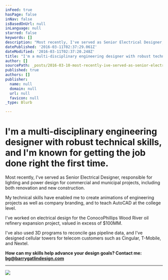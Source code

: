 ```yaml
---
inFeed: true
hasPage: false
inNav: false
isBasedOnUrl: null
inLanguage: null
starred: false
keywords: []
description: "Most recently, I've served as Senior Electrical Designer, responsible for lighting and power design for\_commercial and municipal projects, including both renovation and new construction.\_"
datePublished: '2016-03-11T02:37:29.061Z'
dateModified: '2016-03-11T02:37:20.248Z'
title: "I'm a multi-disciplinary engineering designer with robust technical skills, and I’m known for getting the job done right the first time.\_\_"
author: []
sourcePath: _posts/2016-03-10-most-recently-ive-served-as-senior-electrical-designer-re.md
published: true
authors: []
publisher:
  name: null
  domain: null
  url: null
  favicon: null
_type: Blurb

---
```

# I'm a multi-disciplinary engineering designer with robust technical skills, and I'm known for getting the job done right the first time.  

Most recently, I've served as Senior Electrical Designer, responsible for lighting and power design for commercial and municipal projects, including both renovation and new construction. 

My technical skills have enabled me to create animations of engineering projects as well as company branding, and to teach AutoCAD at the college level. 

I've worked on electrical design for the ConocoPhillips Wood River oil refinery expansion project, valued in excess of $100MM. 

I've also used 3D programs to reconcile gas pipeline data, and I've designed cellular towers for telecom customers such as Cingular, T-Mobile, and Nextel.

**How can my skills help advance your design goals? Contact me: bg@barrygatlindesign.com**

****
![](https://the-grid-user-content.s3-us-west-2.amazonaws.com/30f169c3-add3-4dbf-9ca7-84669a061742.jpg)